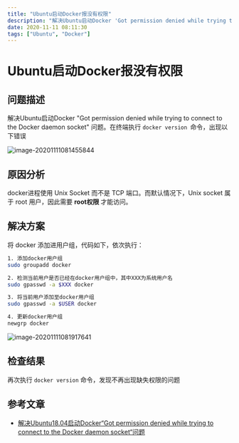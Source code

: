 ```yaml
---
title: "Ubuntu启动Docker报没有权限"
description: "解决Ubuntu启动Docker 'Got permission denied while trying to connect to the Docker daemon socket' 问题。"
date: 2020-11-11 08:11:30
tags: ["Ubuntu", "Docker"]
---
```


# Ubuntu启动Docker报没有权限

## 问题描述

解决Ubuntu启动Docker "Got permission denied while trying to connect to the Docker daemon socket" 问题。在终端执行 `docker version `命令，出现以下错误

![image-20201111081455844](https://pic.yqqy.top/blog/20201111081457.png "docker version")

## 原因分析

docker进程使用 Unix Socket 而不是 TCP 端口。而默认情况下，Unix socket 属于 root 用户，因此需要 **root权限** 才能访问。

## 解决方案

将 docker 添加进用户组，代码如下，依次执行：

```bash
1. 添加docker用户组
sudo groupadd docker

2. 检测当前用户是否已经在docker用户组中，其中XXX为系统用户名
sudo gpasswd -a $XXX docker

3. 将当前用户添加至docker用户组
sudo gpasswd -a $USER docker

4. 更新docker用户组
newgrp docker
```

![image-20201111081917641](https://pic.yqqy.top/blog/20201111081918.png "解决方案")

## 检查结果

再次执行 `docker version` 命令，发现不再出现缺失权限的问题

## 参考文章

* [解决Ubuntu18.04启动Docker“Got permission denied while trying to connect to the Docker daemon socket“问题](https://blog.csdn.net/liangllhahaha/article/details/92077065)